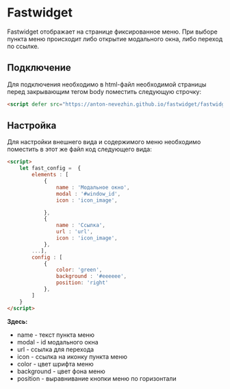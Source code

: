 # Fastwidget
Fastwidget отображает на странице фиксированное меню. При выборе пункта меню происходит либо открытие модального окна, либо переход по ссылке.
## Подключение
Для подключения необходимо в html-файл необходимой страницы перед закрывающим тегом body поместить следующую строчку:
~~~html
<script defer src="https://anton-nevezhin.github.io/fastwidget/fastwidget.js"></script>
~~~
## Настройка
Для настройки внешнего вида и содержимого меню необходимо поместить в этот же файл код следующего вида:
~~~html
<script>
    let fast_config =  {
        elements : [
            {
                name : 'Модальное окно',
                modal : '#window_id',
                icon : 'icon_image',

            },
            {
                name : 'Ссылка',
                url : 'url',
                icon : 'icon_image',
            },
        ...],
        config : [
            {
                color: 'green',
                background : '#eeeeee',
                position: 'right'
            },
        ]
    }
</script>
~~~
__Здесь:__
- name - текст пункта меню
- modal - id модального окна
- url - ссылка для перехода
- icon - ссылка на иконку пункта меню
- color - цвет шрифта меню
- background - цвет фона меню
- position - выравнивание кнопки меню по горизонтали
